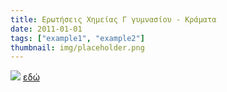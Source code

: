 ```yaml
---
title: Ερωτήσεις Χημείας Γ γυμνασίου - Κράματα
date: 2011-01-01
tags: ["example1", "example2"]
thumbnail: img/placeholder.png
---
```

![](http://img185.imageshack.us/img185/781/dgentity50748mz4.jpg) 
[εδώ](https://docs.google.com/document/pub?id=1RDwHXGhxa31szFfdNknhGCajoH4Z7HhJGlKxncDJ9vc&embedded=true)
